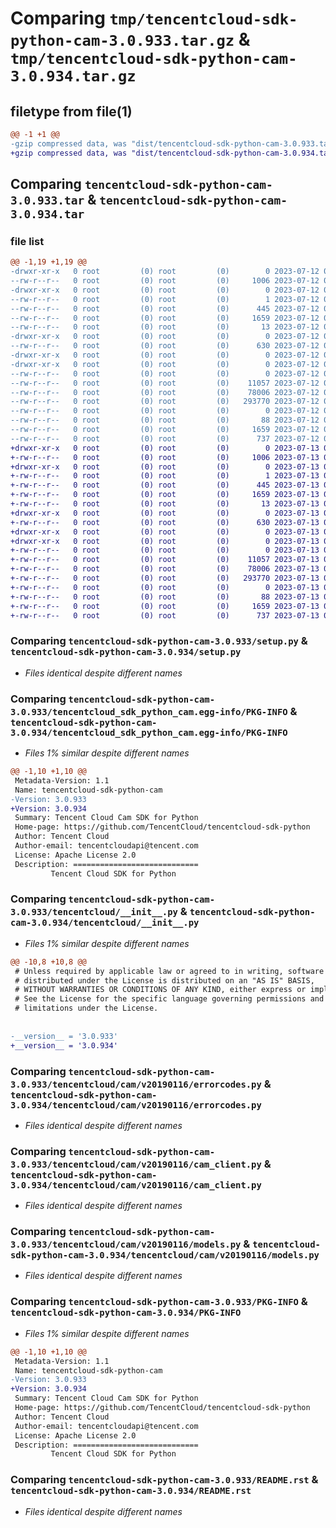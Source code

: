 # Comparing `tmp/tencentcloud-sdk-python-cam-3.0.933.tar.gz` & `tmp/tencentcloud-sdk-python-cam-3.0.934.tar.gz`

## filetype from file(1)

```diff
@@ -1 +1 @@
-gzip compressed data, was "dist/tencentcloud-sdk-python-cam-3.0.933.tar", last modified: Wed Jul 12 00:21:04 2023, max compression
+gzip compressed data, was "dist/tencentcloud-sdk-python-cam-3.0.934.tar", last modified: Thu Jul 13 00:16:39 2023, max compression
```

## Comparing `tencentcloud-sdk-python-cam-3.0.933.tar` & `tencentcloud-sdk-python-cam-3.0.934.tar`

### file list

```diff
@@ -1,19 +1,19 @@
-drwxr-xr-x   0 root         (0) root         (0)        0 2023-07-12 00:21:04.000000 tencentcloud-sdk-python-cam-3.0.933/
--rw-r--r--   0 root         (0) root         (0)     1006 2023-07-12 00:21:04.000000 tencentcloud-sdk-python-cam-3.0.933/setup.py
-drwxr-xr-x   0 root         (0) root         (0)        0 2023-07-12 00:21:04.000000 tencentcloud-sdk-python-cam-3.0.933/tencentcloud_sdk_python_cam.egg-info/
--rw-r--r--   0 root         (0) root         (0)        1 2023-07-12 00:21:04.000000 tencentcloud-sdk-python-cam-3.0.933/tencentcloud_sdk_python_cam.egg-info/dependency_links.txt
--rw-r--r--   0 root         (0) root         (0)      445 2023-07-12 00:21:04.000000 tencentcloud-sdk-python-cam-3.0.933/tencentcloud_sdk_python_cam.egg-info/SOURCES.txt
--rw-r--r--   0 root         (0) root         (0)     1659 2023-07-12 00:21:04.000000 tencentcloud-sdk-python-cam-3.0.933/tencentcloud_sdk_python_cam.egg-info/PKG-INFO
--rw-r--r--   0 root         (0) root         (0)       13 2023-07-12 00:21:04.000000 tencentcloud-sdk-python-cam-3.0.933/tencentcloud_sdk_python_cam.egg-info/top_level.txt
-drwxr-xr-x   0 root         (0) root         (0)        0 2023-07-12 00:21:04.000000 tencentcloud-sdk-python-cam-3.0.933/tencentcloud/
--rw-r--r--   0 root         (0) root         (0)      630 2023-07-12 00:21:04.000000 tencentcloud-sdk-python-cam-3.0.933/tencentcloud/__init__.py
-drwxr-xr-x   0 root         (0) root         (0)        0 2023-07-12 00:21:04.000000 tencentcloud-sdk-python-cam-3.0.933/tencentcloud/cam/
-drwxr-xr-x   0 root         (0) root         (0)        0 2023-07-12 00:21:04.000000 tencentcloud-sdk-python-cam-3.0.933/tencentcloud/cam/v20190116/
--rw-r--r--   0 root         (0) root         (0)        0 2023-07-12 00:21:04.000000 tencentcloud-sdk-python-cam-3.0.933/tencentcloud/cam/v20190116/__init__.py
--rw-r--r--   0 root         (0) root         (0)    11057 2023-07-12 00:21:04.000000 tencentcloud-sdk-python-cam-3.0.933/tencentcloud/cam/v20190116/errorcodes.py
--rw-r--r--   0 root         (0) root         (0)    78006 2023-07-12 00:21:04.000000 tencentcloud-sdk-python-cam-3.0.933/tencentcloud/cam/v20190116/cam_client.py
--rw-r--r--   0 root         (0) root         (0)   293770 2023-07-12 00:21:04.000000 tencentcloud-sdk-python-cam-3.0.933/tencentcloud/cam/v20190116/models.py
--rw-r--r--   0 root         (0) root         (0)        0 2023-07-12 00:21:04.000000 tencentcloud-sdk-python-cam-3.0.933/tencentcloud/cam/__init__.py
--rw-r--r--   0 root         (0) root         (0)       88 2023-07-12 00:21:04.000000 tencentcloud-sdk-python-cam-3.0.933/setup.cfg
--rw-r--r--   0 root         (0) root         (0)     1659 2023-07-12 00:21:04.000000 tencentcloud-sdk-python-cam-3.0.933/PKG-INFO
--rw-r--r--   0 root         (0) root         (0)      737 2023-07-12 00:21:04.000000 tencentcloud-sdk-python-cam-3.0.933/README.rst
+drwxr-xr-x   0 root         (0) root         (0)        0 2023-07-13 00:16:39.000000 tencentcloud-sdk-python-cam-3.0.934/
+-rw-r--r--   0 root         (0) root         (0)     1006 2023-07-13 00:16:39.000000 tencentcloud-sdk-python-cam-3.0.934/setup.py
+drwxr-xr-x   0 root         (0) root         (0)        0 2023-07-13 00:16:39.000000 tencentcloud-sdk-python-cam-3.0.934/tencentcloud_sdk_python_cam.egg-info/
+-rw-r--r--   0 root         (0) root         (0)        1 2023-07-13 00:16:39.000000 tencentcloud-sdk-python-cam-3.0.934/tencentcloud_sdk_python_cam.egg-info/dependency_links.txt
+-rw-r--r--   0 root         (0) root         (0)      445 2023-07-13 00:16:39.000000 tencentcloud-sdk-python-cam-3.0.934/tencentcloud_sdk_python_cam.egg-info/SOURCES.txt
+-rw-r--r--   0 root         (0) root         (0)     1659 2023-07-13 00:16:39.000000 tencentcloud-sdk-python-cam-3.0.934/tencentcloud_sdk_python_cam.egg-info/PKG-INFO
+-rw-r--r--   0 root         (0) root         (0)       13 2023-07-13 00:16:39.000000 tencentcloud-sdk-python-cam-3.0.934/tencentcloud_sdk_python_cam.egg-info/top_level.txt
+drwxr-xr-x   0 root         (0) root         (0)        0 2023-07-13 00:16:39.000000 tencentcloud-sdk-python-cam-3.0.934/tencentcloud/
+-rw-r--r--   0 root         (0) root         (0)      630 2023-07-13 00:16:39.000000 tencentcloud-sdk-python-cam-3.0.934/tencentcloud/__init__.py
+drwxr-xr-x   0 root         (0) root         (0)        0 2023-07-13 00:16:39.000000 tencentcloud-sdk-python-cam-3.0.934/tencentcloud/cam/
+drwxr-xr-x   0 root         (0) root         (0)        0 2023-07-13 00:16:39.000000 tencentcloud-sdk-python-cam-3.0.934/tencentcloud/cam/v20190116/
+-rw-r--r--   0 root         (0) root         (0)        0 2023-07-13 00:16:39.000000 tencentcloud-sdk-python-cam-3.0.934/tencentcloud/cam/v20190116/__init__.py
+-rw-r--r--   0 root         (0) root         (0)    11057 2023-07-13 00:16:39.000000 tencentcloud-sdk-python-cam-3.0.934/tencentcloud/cam/v20190116/errorcodes.py
+-rw-r--r--   0 root         (0) root         (0)    78006 2023-07-13 00:16:39.000000 tencentcloud-sdk-python-cam-3.0.934/tencentcloud/cam/v20190116/cam_client.py
+-rw-r--r--   0 root         (0) root         (0)   293770 2023-07-13 00:16:39.000000 tencentcloud-sdk-python-cam-3.0.934/tencentcloud/cam/v20190116/models.py
+-rw-r--r--   0 root         (0) root         (0)        0 2023-07-13 00:16:39.000000 tencentcloud-sdk-python-cam-3.0.934/tencentcloud/cam/__init__.py
+-rw-r--r--   0 root         (0) root         (0)       88 2023-07-13 00:16:39.000000 tencentcloud-sdk-python-cam-3.0.934/setup.cfg
+-rw-r--r--   0 root         (0) root         (0)     1659 2023-07-13 00:16:39.000000 tencentcloud-sdk-python-cam-3.0.934/PKG-INFO
+-rw-r--r--   0 root         (0) root         (0)      737 2023-07-13 00:16:39.000000 tencentcloud-sdk-python-cam-3.0.934/README.rst
```

### Comparing `tencentcloud-sdk-python-cam-3.0.933/setup.py` & `tencentcloud-sdk-python-cam-3.0.934/setup.py`

 * *Files identical despite different names*

### Comparing `tencentcloud-sdk-python-cam-3.0.933/tencentcloud_sdk_python_cam.egg-info/PKG-INFO` & `tencentcloud-sdk-python-cam-3.0.934/tencentcloud_sdk_python_cam.egg-info/PKG-INFO`

 * *Files 1% similar despite different names*

```diff
@@ -1,10 +1,10 @@
 Metadata-Version: 1.1
 Name: tencentcloud-sdk-python-cam
-Version: 3.0.933
+Version: 3.0.934
 Summary: Tencent Cloud Cam SDK for Python
 Home-page: https://github.com/TencentCloud/tencentcloud-sdk-python
 Author: Tencent Cloud
 Author-email: tencentcloudapi@tencent.com
 License: Apache License 2.0
 Description: ============================
         Tencent Cloud SDK for Python
```

### Comparing `tencentcloud-sdk-python-cam-3.0.933/tencentcloud/__init__.py` & `tencentcloud-sdk-python-cam-3.0.934/tencentcloud/__init__.py`

 * *Files 1% similar despite different names*

```diff
@@ -10,8 +10,8 @@
 # Unless required by applicable law or agreed to in writing, software
 # distributed under the License is distributed on an "AS IS" BASIS,
 # WITHOUT WARRANTIES OR CONDITIONS OF ANY KIND, either express or implied.
 # See the License for the specific language governing permissions and
 # limitations under the License.
 
 
-__version__ = '3.0.933'
+__version__ = '3.0.934'
```

### Comparing `tencentcloud-sdk-python-cam-3.0.933/tencentcloud/cam/v20190116/errorcodes.py` & `tencentcloud-sdk-python-cam-3.0.934/tencentcloud/cam/v20190116/errorcodes.py`

 * *Files identical despite different names*

### Comparing `tencentcloud-sdk-python-cam-3.0.933/tencentcloud/cam/v20190116/cam_client.py` & `tencentcloud-sdk-python-cam-3.0.934/tencentcloud/cam/v20190116/cam_client.py`

 * *Files identical despite different names*

### Comparing `tencentcloud-sdk-python-cam-3.0.933/tencentcloud/cam/v20190116/models.py` & `tencentcloud-sdk-python-cam-3.0.934/tencentcloud/cam/v20190116/models.py`

 * *Files identical despite different names*

### Comparing `tencentcloud-sdk-python-cam-3.0.933/PKG-INFO` & `tencentcloud-sdk-python-cam-3.0.934/PKG-INFO`

 * *Files 1% similar despite different names*

```diff
@@ -1,10 +1,10 @@
 Metadata-Version: 1.1
 Name: tencentcloud-sdk-python-cam
-Version: 3.0.933
+Version: 3.0.934
 Summary: Tencent Cloud Cam SDK for Python
 Home-page: https://github.com/TencentCloud/tencentcloud-sdk-python
 Author: Tencent Cloud
 Author-email: tencentcloudapi@tencent.com
 License: Apache License 2.0
 Description: ============================
         Tencent Cloud SDK for Python
```

### Comparing `tencentcloud-sdk-python-cam-3.0.933/README.rst` & `tencentcloud-sdk-python-cam-3.0.934/README.rst`

 * *Files identical despite different names*

